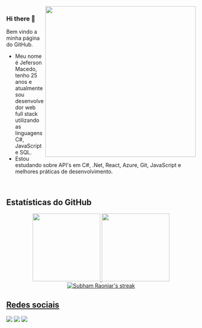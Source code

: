 <img src="https://raw.githubusercontent.com/MicaelliMedeiros/micaellimedeiros/master/image/computer-illustration.png" min-width="400px" max-width="400px" width="400px" align="right">

### Hi there 👋

Bem vindo a minha página do GitHub.

- Meu nome é Jeferson Macedo, tenho 25 anos e atualmente sou desenvolvedor web full stack utilizando as linguagens C#, JavaScript e SQL.
- Estou estudando sobre API's em C#, .Net, React, Azure, Git, JavaScript e melhores práticas de desenvolvimento.

<br>

## **Estatísticas do GitHub**
<div align="center">
  <a href="https://github.com/JefMacedo">
  <img height="180em" src="https://github-readme-stats.vercel.app/api?username=JefMacedo&show_icons=true&theme=radical&include_all_commits=true&count_private=true"/>
  <img height="180em" src="https://github-readme-stats.vercel.app/api/top-langs/?username=JefMacedo&hide=html,css&langs_count=9&show&theme=radical&layout=compact"/>
</div>

<div align="center">
  <img title="🔥 Get streak stats for your profile at git.io/streak-stats" alt="Subham Raoniar's streak" src="https://github-readme-streak-stats.herokuapp.com/?user=JefMacedo&theme=radical&fire=red&currStreakNum=3797db&sideLabels=3797db&sideNums=DDDB2D&count_private=true"/>
</div>

## **Redes sociais**
  
<div> 
  <a href="https://instagram.com/jhefmacedo" target="_blank"><img src="https://img.shields.io/badge/-Instagram-%23E4405F?style=for-the-badge&logo=instagram&logoColor=white" target="_blank"></a>
  <a href = "mailto:jhef.salles@gmail.com"><img src="https://img.shields.io/badge/-Gmail-%23333?style=for-the-badge&logo=gmail&logoColor=white" target="_blank"></a>
  <a href="https://www.linkedin.com/in/jeferson-macedo" target="_blank"><img src="https://img.shields.io/badge/-LinkedIn-%230077B5?style=for-the-badge&logo=linkedin&logoColor=white" target="_blank"></a>  
</div>
<br>
<br>
